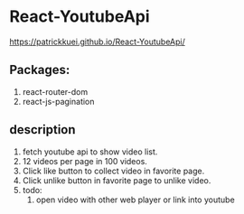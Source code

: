 # React-YoutubeApi #
https://patrickkuei.github.io/React-YoutubeApi/

## Packages: ##
1.  react-router-dom
2.  react-js-pagination

## description ##
1.  fetch youtube api to show video list.
2.  12 videos per page in 100 videos.
3.  Click like button to collect video in favorite page.
4.  Click unlike button in favorite page to unlike video.
5.  todo: 
    1.  open video with other web player or link into youtube
